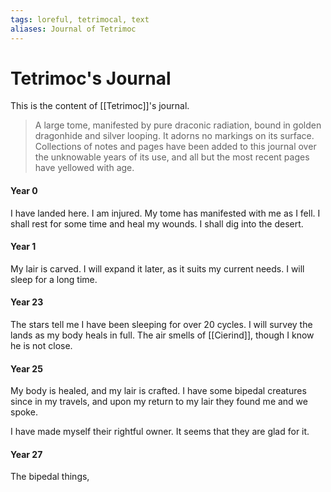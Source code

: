 ```yaml
---
tags: loreful, tetrimocal, text
aliases: Journal of Tetrimoc
---
```

# Tetrimoc's Journal

This is the content of [[Tetrimoc]]'s journal.

> A large tome, manifested by pure draconic radiation, bound in golden dragonhide and silver looping. It adorns no markings on its surface. Collections of notes and pages have been added to this journal over the unknowable years of its use, and all but the most recent pages have yellowed with age.

#### Year 0
I have landed here. I am injured. My tome has manifested with me as I fell. I shall rest for some time and heal my wounds. I shall dig into the desert.

#### Year 1
My lair is carved. I will expand it later, as it suits my current needs. I will sleep for a long time.

#### Year 23
The stars tell me I have been sleeping for over 20 cycles. I will survey the lands as my body heals in full. The air smells of [[Cierind]], though I know he is not close.

#### Year 25
My body is healed, and my lair is crafted. I have some bipedal creatures since in my travels, and upon my return to my lair they found me and we spoke. 

I have made myself their rightful owner. It seems that they are glad for it.

#### Year 27
The bipedal things, 